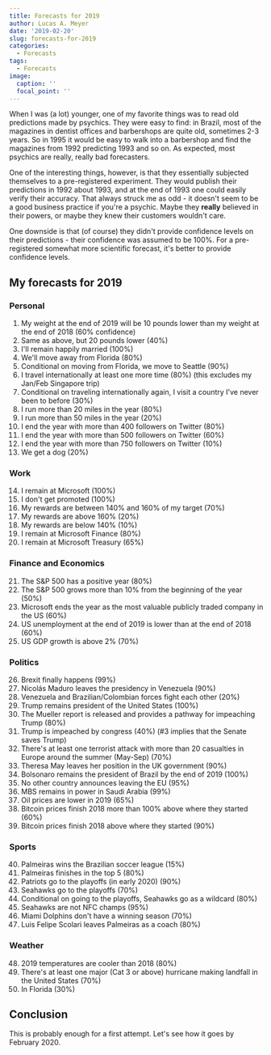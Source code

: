 ```yaml
---
title: Forecasts for 2019
author: Lucas A. Meyer
date: '2019-02-20'
slug: forecasts-for-2019
categories:
  - Forecasts
tags:
  - Forecasts
image:
  caption: ''
  focal_point: ''
---
```

When I was (a lot) younger, one of my favorite things was to read old predictions made by psychics. They were easy to find: in Brazil, most of the magazines in dentist offices and barbershops are quite old, sometimes 2-3 years. So in 1995 it would be easy to walk into a barbershop and find the magazines from 1992 predicting 1993 and so on. As expected, most psychics are really, really bad forecasters.

One of the interesting things, however, is that they essentially subjected themselves to a pre-registered experiment. They would publish their predictions in 1992 about 1993, and at the end of 1993 one could easily verify their accuracy. That always struck me as odd - it doesn't seem to be a good business practice if you're a psychic. Maybe they **really** believed in their powers, or maybe they knew their customers wouldn't care. 

One downside is that (of course) they didn't provide confidence levels on their predictions - their confidence was assumed to be 100%. For a pre-registered somewhat more scientific forecast, it's better to provide confidence levels.

## My forecasts for 2019

### Personal

1. My weight at the end of 2019 will be 10 pounds lower than my weight at the end of 2018 (60% confidence)
2. Same as above, but 20 pounds lower (40%)
3. I'll remain happily married (100%)
4. We'll move away from Florida (80%)
5. Conditional on moving from Florida, we move to Seattle (90%)
6. I travel internationally at least one more time (80%) (this excludes my Jan/Feb Singapore trip)
7. Conditional on traveling internationally again, I visit a country I've never been to before (30%)
8. I run more than 20 miles in the year (80%)
9. I run more than 50 miles in the year (20%)
10. I end the year with more than 400 followers on Twitter (80%)
11. I end the year with more than 500 followers on Twitter (60%)
12. I end the year with more than 750 followers on Twitter (10%)
13. We get a dog (20%)

### Work

14. I remain at Microsoft (100%)
15. I don't get promoted (100%)
16. My rewards are between 140% and 160% of my target (70%)
17. My rewards are above 160% (20%)
18. My rewards are below 140% (10%)
19. I remain at Microsoft Finance (80%)
20. I remain at Microsoft Treasury (65%)


### Finance and Economics

21. The S&P 500 has a positive year (80%)
22. The S&P 500 grows more than 10% from the beginning of the year (50%)
23. Microsoft ends the year as the most valuable publicly traded company in the US (60%)
24. US unemployment at the end of 2019 is lower than at the end of 2018 (60%)
25. US GDP growth is above 2% (70%)

### Politics

26. Brexit finally happens (99%)
27. Nicolás Maduro leaves the presidency in Venezuela (90%)
28. Venezuela and Brazilian/Colombian forces fight each other (20%)
29. Trump remains president of the United States (100%)
30. The Mueller report is released and provides a pathway for impeaching Trump (80%)
31. Trump is impeached by congress (40%) (#3 implies that the Senate saves Trump)
32. There's at least one terrorist attack with more than 20 casualties in Europe around the summer (May-Sep) (70%)
33. Theresa May leaves her position in the UK government (90%)
34. Bolsonaro remains the president of Brazil by the end of 2019 (100%)
35. No other country announces leaving the EU (95%)
36. MBS remains in power in Saudi Arabia (99%)
37. Oil prices are lower in 2019 (65%)
38. Bitcoin prices finish 2018 more than 100% above where they started (60%)
39. Bitcoin prices finish 2018 above where they started (90%)

### Sports

40. Palmeiras wins the Brazilian soccer league (15%)
41. Palmeiras finishes in the top 5 (80%)
42. Patriots go to the playoffs (in early 2020) (90%)
43. Seahawks go to the playoffs (70%)
44. Conditional on going to the playoffs, Seahawks go as a wildcard (80%)
45. Seahawks are not NFC champs (95%)
46. Miami Dolphins don't have a winning season (70%)
47. Luis Felipe Scolari leaves Palmeiras as a coach (80%)

### Weather

48. 2019 temperatures are cooler than 2018 (80%)
49. There's at least one major (Cat 3 or above) hurricane making landfall in the United States (70%)
50. In Florida (30%)

## Conclusion

This is probably enough for a first attempt. Let's see how it goes by February 2020.

